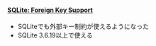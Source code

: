 #### [SQLite: Foreign Key Support](https://github.com/rails/rails/pull/24743)

* SQLiteでも外部キー制約が使えるようになった
* SQLite 3.6.19以上で使える
